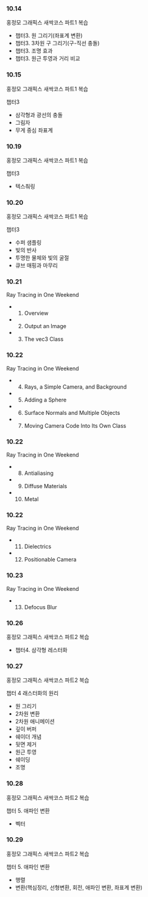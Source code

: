 ### 10.14

홍정모 그래픽스 새싹코스 파트1 복습

- 챕터3. 원 그리기(좌표계 변환)
- 챕터3. 3차원 구 그리기(구-직선 충돌)
- 챕터3. 조명 효과
- 챕터3. 원근 투영과 거리 비교

### 10.15

홍정모 그래픽스 새싹코스 파트1 복습

챕터3

- 삼각형과 광선의 충돌
- 그림자
- 무게 중심 좌표계

### 10.19

홍정모 그래픽스 새싹코스 파트1 복습

챕터3

- 텍스춰링

### 10.20

홍정모 그래픽스 새싹코스 파트1 복습

챕터3

- 수퍼 샘플링
- 빛의 반사
- 투명한 물체와 빛의 굴절
- 큐브 매핑과 마무리

### 10.21

Ray Tracing in One Weekend

- 1. Overview
- 2. Output an Image
- 3. The vec3 Class

### 10.22

Ray Tracing in One Weekend

- 4. Rays, a Simple Camera, and Background
- 5. Adding a Sphere
- 6. Surface Normals and Multiple Objects
- 7. Moving Camera Code Into Its Own Class

### 10.22

Ray Tracing in One Weekend

- 8. Antialiasing
- 9. Diffuse Materials
- 10. Metal

### 10.22

Ray Tracing in One Weekend

- 11. Dielectrics
- 12. Positionable Camera

### 10.23

Ray Tracing in One Weekend

- 13. Defocus Blur

### 10.26

홍정모 그래픽스 새싹코스 파트2 복습

- 챕터4. 삼각형 레스터화

### 10.27

홍정모 그래픽스 새싹코스 파트2 복습

챕터 4 래스터화의 원리
- 원 그리기
- 2차원 변환
- 2차원 애니메이션
- 깊이 버퍼
- 쉐이더 개념
- 뒷면 제거
- 원근 투영
- 쉐이딩
- 조명

### 10.28

홍정모 그래픽스 새싹코스 파트2 복습

챕터 5. 애파인 변환

- 벡터

### 10.29

홍정모 그래픽스 새싹코스 파트2 복습

챕터 5. 애파인 변환

- 행렬
- 변환(핵심정리, 선형변환, 회전, 애파인 변환, 좌표계 변환)